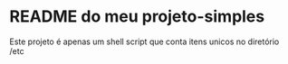 # README do meu projeto-simples

Este projeto é apenas um shell script que conta	itens unicos no diretório /etc
